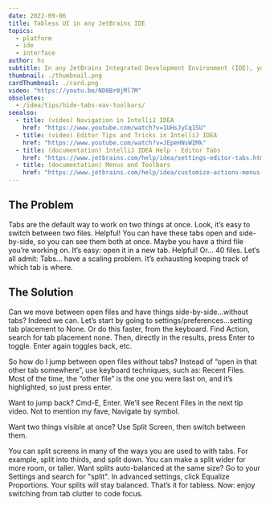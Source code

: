 ```yaml
---
date: 2022-09-06
title: Tabless UI in any JetBrains IDE
topics:
  - platform
  - ide
  - interface
author: hs
subtitle: In any JetBrains Integrated Development Environment (IDE), you have the power to take control of your workspace. In this video, we'll show you how to configure your editor tabs to optimize your coding environment.
thumbnail: ./thumbnail.png
cardThumbnail: ./card.png
video: "https://youtu.be/ND0Br0jMl7M"
obsoletes:
  - /idea/tips/hide-tabs-nav-toolbars/
seealso:
  - title: (video) Navigation in IntelliJ IDEA
    href: "https://www.youtube.com/watch?v=1UHsJyCq1SU"
  - title: (video) Editor Tips and Tricks in IntelliJ IDEA
    href: "https://www.youtube.com/watch?v=JEpeHNsWIMk"
  - title: (documentation) IntelliJ IDEA Help - Editor Tabs
    href: "https://www.jetbrains.com/help/idea/settings-editor-tabs.html"
  - title: (documentation) Menus and Toolbars
    href: "https://www.jetbrains.com/help/idea/customize-actions-menus-and-toolbars.html"
---
```


## The Problem

Tabs are the default way to work on two things at once. Look, it’s easy to switch between two files. Helpful! You can have these tabs open and side-by-side, so you can see them both at once. Maybe you have a third file you’re working on. It’s easy: open it in a new tab. Helpful! Or... 40 files. Let’s all admit: Tabs… have a scaling problem. It’s exhausting keeping track of which tab is where.

## The Solution

Can we move between open files and have things side-by-side…without tabs? Indeed we can. Let’s start by going to settings/preferences…setting tab placement to None. Or do this faster, from the keyboard. Find Action, search for tab placement none. Then, directly in the results, press Enter to toggle. Enter again toggles back, etc.

So how do I jump between open files without tabs? Instead of “open in that other tab somewhere”, use keyboard techniques, such as: Recent Files. Most of the time, the “other file” is the one you were last on, and it’s highlighted, so just press enter.

Want to jump back? Cmd-E, Enter. We’ll see Recent Files in the next tip video. Not to mention my fave, Navigate by symbol.

Want two things visible at once? Use Split Screen, then switch between them.

You can split screens in many of the ways you are used to with tabs. For example, split into thirds, and split down. You can make a split wider for more room, or taller. Want splits auto-balanced at the same size? Go to your Settings and search for "split". In advanced settings, click Equalize Proportions. Your splits will stay balanced. That’s it for tabless. Now: enjoy switching from tab clutter to code focus.
